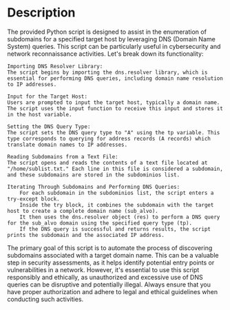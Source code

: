 # Description

The provided Python script is designed to assist in the enumeration of subdomains for a specified target host by leveraging DNS (Domain Name System) queries. This script can be particularly useful in cybersecurity and network reconnaissance activities. Let's break down its functionality:

    Importing DNS Resolver Library:
    The script begins by importing the dns.resolver library, which is essential for performing DNS queries, including domain name resolution to IP addresses.

    Input for the Target Host:
    Users are prompted to input the target host, typically a domain name. The script uses the input function to receive this input and stores it in the host variable.

    Setting the DNS Query Type:
    The script sets the DNS query type to "A" using the tp variable. This type corresponds to querying for address records (A records) which translate domain names to IP addresses.

    Reading Subdomains from a Text File:
    The script opens and reads the contents of a text file located at "/home/sublist.txt." Each line in this file is considered a subdomain, and these subdomains are stored in the subdominios list.

    Iterating Through Subdomains and Performing DNS Queries:
        For each subdomain in the subdominios list, the script enters a try-except block.
        Inside the try block, it combines the subdomain with the target host to create a complete domain name (sub_alvo).
        It then uses the dns.resolver object (res) to perform a DNS query for the sub_alvo domain using the specified query type (tp).
        If the DNS query is successful and returns results, the script prints the subdomain and the associated IP address.

The primary goal of this script is to automate the process of discovering subdomains associated with a target domain name. This can be a valuable step in security assessments, as it helps identify potential entry points or vulnerabilities in a network. However, it's essential to use this script responsibly and ethically, as unauthorized and excessive use of DNS queries can be disruptive and potentially illegal. Always ensure that you have proper authorization and adhere to legal and ethical guidelines when conducting such activities.
